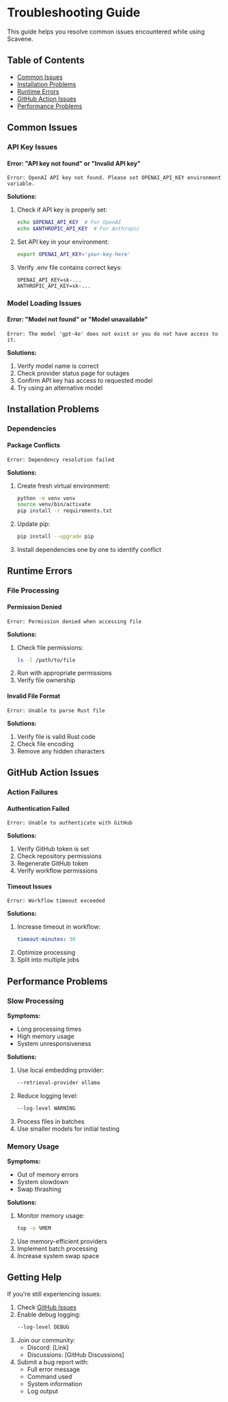 # Troubleshooting Guide

This guide helps you resolve common issues encountered while using Scavene.

## Table of Contents
- [Common Issues](#common-issues)
- [Installation Problems](#installation-problems)
- [Runtime Errors](#runtime-errors)
- [GitHub Action Issues](#github-action-issues)
- [Performance Problems](#performance-problems)

## Common Issues

### API Key Issues

#### Error: "API key not found" or "Invalid API key"
```
Error: OpenAI API key not found. Please set OPENAI_API_KEY environment variable.
```

**Solutions:**
1. Check if API key is properly set:
   ```sh
   echo $OPENAI_API_KEY  # For OpenAI
   echo $ANTHROPIC_API_KEY  # For Anthropic
   ```
2. Set API key in your environment:
   ```sh
   export OPENAI_API_KEY='your-key-here'
   ```
3. Verify .env file contains correct keys:
   ```
   OPENAI_API_KEY=sk-...
   ANTHROPIC_API_KEY=sk-...
   ```

### Model Loading Issues

#### Error: "Model not found" or "Model unavailable"
```
Error: The model 'gpt-4o' does not exist or you do not have access to it.
```

**Solutions:**
1. Verify model name is correct
2. Check provider status page for outages
3. Confirm API key has access to requested model
4. Try using an alternative model



## Installation Problems

### Dependencies

#### Package Conflicts
```
Error: Dependency resolution failed
```

**Solutions:**
1. Create fresh virtual environment:
   ```sh
   python -m venv venv
   source venv/bin/activate
   pip install -r requirements.txt
   ```
2. Update pip:
   ```sh
   pip install --upgrade pip
   ```
3. Install dependencies one by one to identify conflict

## Runtime Errors

### File Processing

#### Permission Denied
```
Error: Permission denied when accessing file
```

**Solutions:**
1. Check file permissions:
   ```sh
   ls -l /path/to/file
   ```
2. Run with appropriate permissions
3. Verify file ownership

#### Invalid File Format
```
Error: Unable to parse Rust file
```

**Solutions:**
1. Verify file is valid Rust code
2. Check file encoding
3. Remove any hidden characters

## GitHub Action Issues

### Action Failures

#### Authentication Failed
```
Error: Unable to authenticate with GitHub
```

**Solutions:**
1. Verify GitHub token is set
2. Check repository permissions
3. Regenerate GitHub token
4. Verify workflow permissions

#### Timeout Issues
```
Error: Workflow timeout exceeded
```

**Solutions:**
1. Increase timeout in workflow:
   ```yaml
   timeout-minutes: 30
   ```
2. Optimize processing
3. Split into multiple jobs

## Performance Problems

### Slow Processing

**Symptoms:**
- Long processing times
- High memory usage
- System unresponsiveness

**Solutions:**
1. Use local embedding provider:
   ```sh
   --retrieval-provider ollama
   ```
2. Reduce logging level:
   ```sh
   --log-level WARNING
   ```
3. Process files in batches
4. Use smaller models for initial testing

### Memory Usage

**Symptoms:**
- Out of memory errors
- System slowdown
- Swap thrashing

**Solutions:**
1. Monitor memory usage:
   ```sh
   top -o %MEM
   ```
2. Use memory-efficient providers
3. Implement batch processing
4. Increase system swap space

## Getting Help

If you're still experiencing issues:

1. Check [GitHub Issues](https://github.com/ahnafalfariza/scavene/issues)
2. Enable debug logging:
   ```sh
   --log-level DEBUG
   ```
3. Join our community:
   - Discord: [Link]
   - Discussions: [GitHub Discussions]
4. Submit a bug report with:
   - Full error message
   - Command used
   - System information
   - Log output